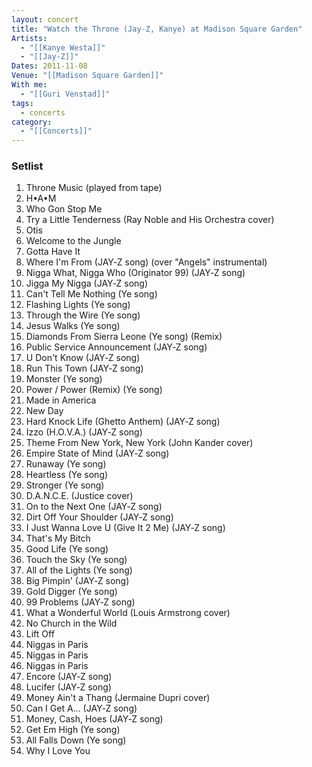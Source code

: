 ```yaml
---
layout: concert
title: "Watch the Throne (Jay-Z, Kanye) at Madison Square Garden"
Artists:
  - "[[Kanye Westa]]"
  - "[[Jay-Z]]"
Dates: 2011-11-08
Venue: "[[Madison Square Garden]]"
With me:
  - "[[Guri Venstad]]"
tags:
  - concerts
category:
  - "[[Concerts]]"
---
```


### Setlist
1. Throne Music (played from tape)
2. H•A•M
3. Who Gon Stop Me
4. Try a Little Tenderness (Ray Noble and His Orchestra cover)
5. Otis
6. Welcome to the Jungle
7. Gotta Have It
8. Where I'm From (JAY‐Z song) (over "Angels" instrumental)
9. Nigga What, Nigga Who (Originator 99) (JAY‐Z song)
10. Jigga My Nigga (JAY‐Z song)
11. Can't Tell Me Nothing (Ye song)
12. Flashing Lights (Ye song)
13. Through the Wire (Ye song)
14. Jesus Walks (Ye song)
15. Diamonds From Sierra Leone (Ye song) (Remix)
16. Public Service Announcement (JAY‐Z song)
17. U Don't Know (JAY‐Z song)
18. Run This Town (JAY‐Z song)
19. Monster (Ye song)
20. Power / Power (Remix) (Ye song)
21. Made in America
22. New Day
23. Hard Knock Life (Ghetto Anthem) (JAY‐Z song)
24. Izzo (H.O.V.A.) (JAY‐Z song)
25. Theme From New York, New York (John Kander cover)
26. Empire State of Mind (JAY‐Z song)
27. Runaway (Ye song)
28. Heartless (Ye song)
29. Stronger (Ye song)
30. D.A.N.C.E. (Justice cover)
31. On to the Next One (JAY‐Z song)
32. Dirt Off Your Shoulder (JAY‐Z song)
33. I Just Wanna Love U (Give It 2 Me) (JAY‐Z song)
34. That's My Bitch
35. Good Life (Ye song)
36. Touch the Sky (Ye song)
37. All of the Lights (Ye song)
38. Big Pimpin' (JAY‐Z song)
39. Gold Digger (Ye song)
40. 99 Problems (JAY‐Z song)
41. What a Wonderful World (Louis Armstrong cover)
42. No Church in the Wild
43. Lift Off
44. Niggas in Paris
45. Niggas in Paris
46. Niggas in Paris
47. Encore (JAY‐Z song)
48. Lucifer (JAY‐Z song)
49. Money Ain't a Thang (Jermaine Dupri cover)
50. Can I Get A... (JAY‐Z song)
51. Money, Cash, Hoes (JAY‐Z song)
52. Get Em High (Ye song)
53. All Falls Down (Ye song)
54. Why I Love You
